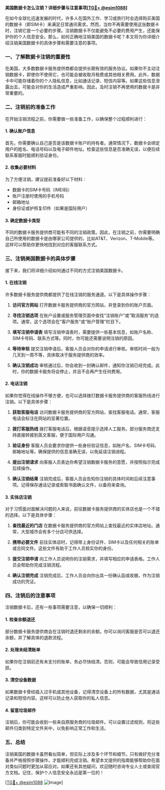 **美国数据卡怎么注销？详细步骤与注意事项[[TG💪+ @esim1088](https://t.me/s/esim1088)]**

在如今全球化迅速发展的时代，许多人在国外工作、学习或旅行时会选择购买美国的数据卡（即SIM卡）来满足日常通讯需求。然而，当你不再需要使用这张数据卡时，注销它是一个必要的步骤。注销数据卡不仅能避免不必要的费用产生，还能保护你的个人信息安全。那么，如何正确地注销美国的数据卡呢？本文将为你详细介绍注销美国数据卡的具体步骤和需要注意的事项。

### 一、了解数据卡注销的重要性

在美国，大多数数据卡服务提供商都会提供长期有效的服务协议。如果你不主动注销数据卡，即使你不使用它，也可能会被收取月租费或其他相关费用。此外，数据卡中可能存储着你的个人隐私信息，比如通话记录、短信内容等。如果这些信息泄露出去，可能会对你的生活造成严重影响。因此，及时注销不再使用的数据卡是非常重要的。

### 二、注销前的准备工作

在开始注销流程之前，你需要做一些准备工作，以确保整个过程顺利进行：

#### 1. 确认账户信息
首先，你需要确认自己是否是该数据卡账户的持有者。通常情况下，数据卡会绑定用户的姓名、电话号码以及电子邮件地址。检查这些信息是否准确无误，以便后续联系客服时能顺利验证身份。

#### 2. 收集必要材料
为了方便注销，建议提前准备好以下材料：
- 数据卡的SIM卡号码（IMEI码）
- 账户注册时使用的手机号码
- 邮箱地址
- 身份证或护照复印件（如果是国际用户）

#### 3. 确定数据卡类型
不同的数据卡服务提供商可能有不同的注销政策。因此，在注销之前，你需要明确自己所使用的数据卡是由哪家公司提供的，比如AT&T、Verizon、T-Mobile等。这样可以帮助你更快地找到对应的客服联系方式。

### 三、注销美国数据卡的具体步骤

接下来，我们将详细介绍如何通过不同的方式注销美国数据卡。

#### 1. 在线注销

许多数据卡服务提供商都提供了在线注销的服务通道。以下是具体操作步骤：

1. **访问官方网站**
   打开数据卡服务提供商的官方网站，并登录到你的账户页面。
   
2. **寻找注销选项**
   在账户设置或服务管理页面中查找“注销账户”或“取消服务”的选项。通常，这个选项会在“客户服务”或“账户管理”栏目下。

3. **填写注销申请表**
   填写注销申请表时，需要提供一些基本信息，如账户名称、SIM卡号码、联系方式等。同时，你可能还需要说明注销的原因。

4. **等待审核**
   提交注销申请后，客服人员会对你的申请进行审核。审核时间一般为几天到一周不等，具体取决于服务提供商的效率。

5. **确认注销成功**
   审核通过后，你会收到一封确认邮件，通知你注销已经完成。此时，你的数据卡服务将会停止，并且不会再产生任何费用。

#### 2. 电话注销

如果你觉得在线操作不够方便，也可以选择拨打数据卡服务提供商的客服热线进行注销。以下是具体步骤：

1. **获取客服电话**
   访问数据卡服务提供商的官方网站，查找客服电话。通常，客服电话会标注在网站的显著位置。

2. **拨打客服热线**
   拨打客服电话后，根据语音提示选择人工服务。部分服务商还支持直接转接到英文客服，便于国际用户沟通。

3. **验证身份**
   客服人员会要求你提供一些身份验证信息，如账户名、SIM卡号码、邮箱地址等。确保提供的信息准确无误，以免延误注销进程。

4. **提出注销请求**
   向客服人员表达你希望注销数据卡服务的意愿，并按照指示完成后续操作。

5. **确认注销结果**
   注销完成后，客服人员会告知你注销的具体时间和后续注意事项。记得保存通话记录或索取书面确认文件，以备将来查询。

#### 3. 实体店注销

对于习惯面对面解决问题的人来说，前往数据卡服务提供商的实体店也是一个不错的选择。以下是具体步骤：

1. **查找最近的门店**
   在数据卡服务提供商的官方网站上查找最近的实体店地址。通常，大型城市会有多个分店可供选择。

2. **携带必要文件**
   前往实体店时，记得带上身份证件、SIM卡以及任何相关的账单或合同文件。这些文件有助于工作人员核实你的身份。

3. **提交注销申请**
   向工作人员说明你的注销需求，并填写相应的申请表格。工作人员会帮助你完成注销流程。

4. **确认注销完成**
   注销完成后，工作人员会向你出具一份确认函或收据，作为注销成功的凭证。

### 四、注销后的注意事项

注销数据卡后，还有一些事项需要注意，以确保一切顺利：

#### 1. 检查余额退还
部分数据卡服务提供商会在注销时退还剩余的余额。你可以询问客服是否可以退还余额，并了解具体的退款流程。

#### 2. 处理未结清账单
如果你在注销前还有未支付的账单，务必尽快结清。否则，可能会导致信用记录受损。

#### 3. 清空设备数据
如果数据卡曾经插入过手机或其他设备，记得清空设备上的所有数据，尤其是通话记录和短信内容。这样可以防止他人获取你的私人信息。

#### 4. 留意垃圾邮件
注销后，你可能会收到一些来自原服务商的垃圾邮件。可以设置过滤规则，将这些邮件归类到特定文件夹中，以免影响正常工作和生活。

### 五、总结

注销美国的数据卡虽然看似简单，但实际上涉及多个环节和细节。只有做好充分准备并严格按照步骤操作，才能顺利完成注销。希望本文提供的指南能够帮助你在面对类似问题时更加从容应对。如果还有其他疑问，欢迎随时咨询专业人士或查阅官方文档。记住，保护个人信息安全永远是第一位的！

[[TG💪+ @esim1088](https://t.me/s/esim1088) ![Image](https://i.postimg.cc/4NQfJmqS/Snipaste-2025-05-13-00-14-12.png)]